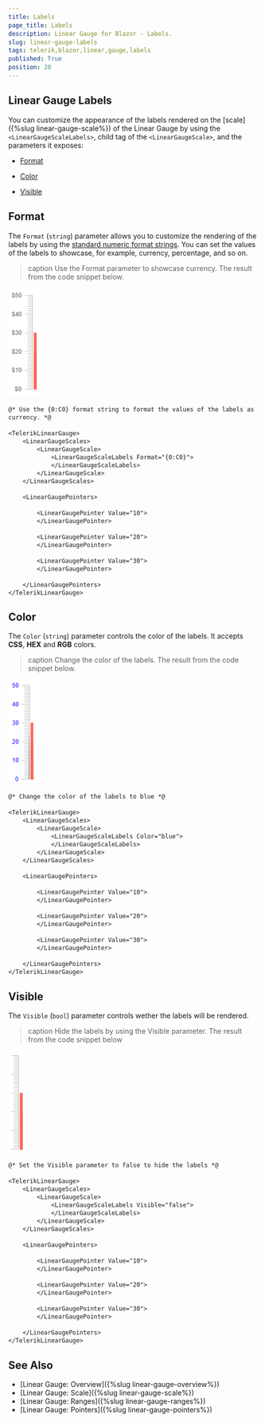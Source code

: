 ```yaml
---
title: Labels
page_title: Labels
description: Linear Gauge for Blazor - Labels.
slug: linear-gauge-labels
tags: telerik,blazor,linear,gauge,labels
published: True
position: 20
---
```


## Linear Gauge Labels

You can customize the appearance of the labels rendered on the [scale]({%slug linear-gauge-scale%}) of the Linear Gauge by using the `<LinearGaugeScaleLabels>`, child tag of the `<LinearGaugeScale>`, and the parameters it exposes:

* [Format](#format)

* [Color](#color)

* [Visible](#visible)

## Format

The `Format` (`string`) parameter allows you to customize the rendering of the labels by using the <a href="https://docs.microsoft.com/en-us/dotnet/standard/base-types/standard-numeric-format-strings" target="_blank">standard numeric format strings</a>. You can set the values of the labels to showcase, for example, currency, percentage, and so on.

>caption Use the Format parameter to showcase currency. The result from the code snippet below.

![Format parameter example](images/format-parameter-labels.png)

````CSHTML
@* Use the {0:C0} format string to format the values of the labels as currency. *@

<TelerikLinearGauge>
    <LinearGaugeScales>
        <LinearGaugeScale>
            <LinearGaugeScaleLabels Format="{0:C0}">
            </LinearGaugeScaleLabels>
        </LinearGaugeScale>
    </LinearGaugeScales>

    <LinearGaugePointers>

        <LinearGaugePointer Value="10">
        </LinearGaugePointer>

        <LinearGaugePointer Value="20">
        </LinearGaugePointer>

        <LinearGaugePointer Value="30">
        </LinearGaugePointer>

    </LinearGaugePointers>
</TelerikLinearGauge>
````

## Color

The `Color` (`string`) parameter controls the color of the labels. It accepts **CSS**, **HEX** and **RGB** colors.

>caption Change the color of the labels. The result from the code snippet below.

![Color parameter screenshot](images/color-parameter-labels.png)

````CSHTML
@* Change the color of the labels to blue *@

<TelerikLinearGauge>
    <LinearGaugeScales>
        <LinearGaugeScale>
            <LinearGaugeScaleLabels Color="blue">
            </LinearGaugeScaleLabels>
        </LinearGaugeScale>
    </LinearGaugeScales>

    <LinearGaugePointers>

        <LinearGaugePointer Value="10">
        </LinearGaugePointer>

        <LinearGaugePointer Value="20">
        </LinearGaugePointer>

        <LinearGaugePointer Value="30">
        </LinearGaugePointer>

    </LinearGaugePointers>
</TelerikLinearGauge>
````

## Visible

The `Visible` (`bool`) parameter controls wether the labels will be rendered.

>caption Hide the labels by using the Visible parameter. The result from the code snippet below

![Hide the labels](images/visible-parameter-labels.png)

````CSHTML
@* Set the Visible parameter to false to hide the labels *@

<TelerikLinearGauge>
    <LinearGaugeScales>
        <LinearGaugeScale>
            <LinearGaugeScaleLabels Visible="false">
            </LinearGaugeScaleLabels>
        </LinearGaugeScale>
    </LinearGaugeScales>

    <LinearGaugePointers>

        <LinearGaugePointer Value="10">
        </LinearGaugePointer>

        <LinearGaugePointer Value="20">
        </LinearGaugePointer>

        <LinearGaugePointer Value="30">
        </LinearGaugePointer>

    </LinearGaugePointers>
</TelerikLinearGauge>
````

## See Also

* [Linear Gauge: Overview]({%slug linear-gauge-overview%})
* [Linear Gauge: Scale]({%slug linear-gauge-scale%})
* [Linear Gauge: Ranges]({%slug linear-gauge-ranges%})
* [Linear Gauge: Pointers]({%slug linear-gauge-pointers%})
